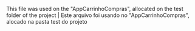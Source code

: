 This file was used on the "AppCarrinhoCompras", allocated on the test folder of the project | Este arquivo foi usando no "AppCarrinhoCompras", alocado na pasta test do projeto
